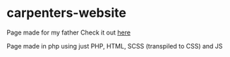 # carpenters-website
Page made for my father
Check it out [here](https://meblekonopski.pl/meble-na-wymiar)

Page made in php using just PHP, HTML, SCSS (transpiled to CSS) and JS
